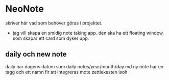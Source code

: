 # NeoNote
skriver här vad som behöver göras i projektet.


-   jag vill skapa en smidig note taking app.
    den ska ha ett floating window, som skapar ett card som dyker upp.

## daily och new note

daily har dagens datum som 
    daily notes/year/month/day.md
ny note har en tagg och ett namn flr att integreras mote zettlekasten isoh


